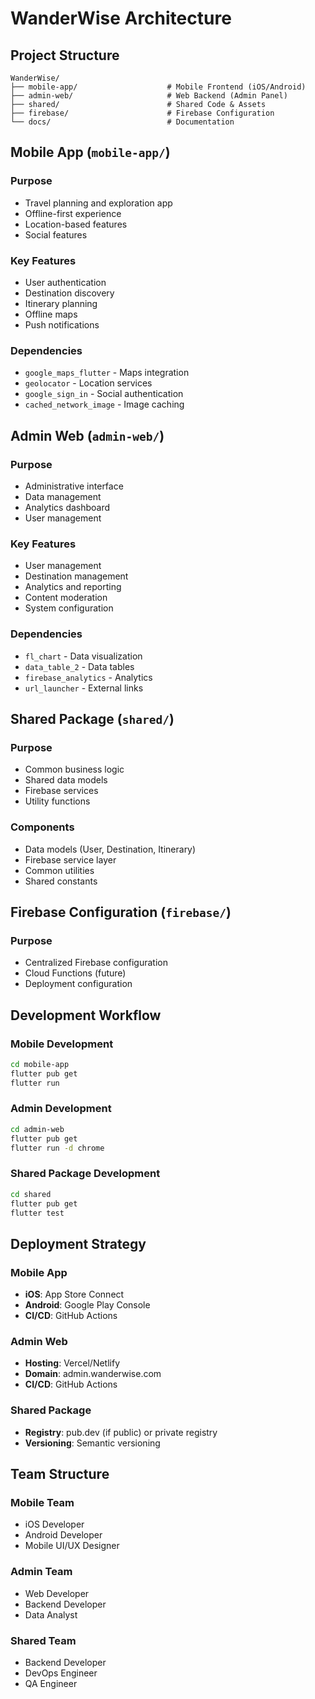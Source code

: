 # WanderWise Architecture

## Project Structure

```
WanderWise/
├── mobile-app/                    # Mobile Frontend (iOS/Android)
├── admin-web/                     # Web Backend (Admin Panel)
├── shared/                        # Shared Code & Assets
├── firebase/                      # Firebase Configuration
└── docs/                          # Documentation
```

## Mobile App (`mobile-app/`)

### Purpose
- Travel planning and exploration app
- Offline-first experience
- Location-based features
- Social features

### Key Features
- User authentication
- Destination discovery
- Itinerary planning
- Offline maps
- Push notifications

### Dependencies
- `google_maps_flutter` - Maps integration
- `geolocator` - Location services
- `google_sign_in` - Social authentication
- `cached_network_image` - Image caching

## Admin Web (`admin-web/`)

### Purpose
- Administrative interface
- Data management
- Analytics dashboard
- User management

### Key Features
- User management
- Destination management
- Analytics and reporting
- Content moderation
- System configuration

### Dependencies
- `fl_chart` - Data visualization
- `data_table_2` - Data tables
- `firebase_analytics` - Analytics
- `url_launcher` - External links

## Shared Package (`shared/`)

### Purpose
- Common business logic
- Shared data models
- Firebase services
- Utility functions

### Components
- Data models (User, Destination, Itinerary)
- Firebase service layer
- Common utilities
- Shared constants

## Firebase Configuration (`firebase/`)

### Purpose
- Centralized Firebase configuration
- Cloud Functions (future)
- Deployment configuration

## Development Workflow

### Mobile Development
```bash
cd mobile-app
flutter pub get
flutter run
```

### Admin Development
```bash
cd admin-web
flutter pub get
flutter run -d chrome
```

### Shared Package Development
```bash
cd shared
flutter pub get
flutter test
```

## Deployment Strategy

### Mobile App
- **iOS**: App Store Connect
- **Android**: Google Play Console
- **CI/CD**: GitHub Actions

### Admin Web
- **Hosting**: Vercel/Netlify
- **Domain**: admin.wanderwise.com
- **CI/CD**: GitHub Actions

### Shared Package
- **Registry**: pub.dev (if public) or private registry
- **Versioning**: Semantic versioning

## Team Structure

### Mobile Team
- iOS Developer
- Android Developer
- Mobile UI/UX Designer

### Admin Team
- Web Developer
- Backend Developer
- Data Analyst

### Shared Team
- Backend Developer
- DevOps Engineer
- QA Engineer 